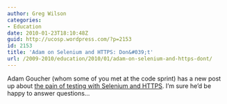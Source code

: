 ```yaml
---
author: Greg Wilson
categories:
- Education
date: 2010-01-23T18:10:48Z
guid: http://ucosp.wordpress.com/?p=2153
id: 2153
title: 'Adam on Selenium and HTTPS: Don&#039;t'
url: /2009-2010/education/2010/01/adam-on-selenium-and-https-dont/
---
```


Adam Goucher (whom some of you met at the code sprint) has a new post up about [the pain of testing with Selenium and HTTPS](http://adam.goucher.ca/?p=1365). I&#8217;m sure he&#8217;d be happy to answer questions&#8230;